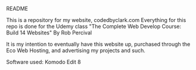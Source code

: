 README

This is a repository for my website, codedbyclark.com
Everything for this repo is done for the Udemy class
"The Complete Web Develop Course: Build 14 Websites" By Rob Percival

It is my intention to eventually have this website up, purchased through the Eco Web Hosting,
and advertising my projects and such.

Software used:
Komodo Edit 8